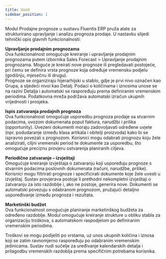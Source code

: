 ```yaml
---
title: Uvod
sidebar_position: 1
---
```


Modul Prodajne prognoze u sustavu Fluentis ERP pruža alate za strukturirano upravljanje i analizu prognoza prodaje. U nastavku slijedi tehnički opis glavnih funkcionalnosti:        

**Upravljanje prodajnim prognozama**      
Ova funkcionalnost omogućuje kreiranje i upravljanje prodajnim prognozama putem izbornika Sales Forecast > Upravljanje prodajnim prognozama. Moguće je kreirati nove prognoze ili pregledavati postojeće, pri čemu se definira vrsta prognoze koja određuje vremensku podjelu (godišnju, mjesečnu ili drugu).       
Prognoze se organiziraju hijerarhijski u stablo, gdje je prvi nivo označen kao Grupa, a sljedeći nivoi kao Detalj. Podaci o količinama i iznosima unose se na razini Detalja i automatski se raspoređuju prema definiranim vremenskim periodima. Podatkovna mreža podržava automatski izračun ukupnih vrijednosti i prosjeka.  

**Ispis zatvaranja prodajnih prognoza**       
Ova funkcionalnost omogućuje usporedbu prognoza prodaje sa stvarnim podacima, uvozom dokumenata poput faktura, narudžbi i prilika (opportunity). Uvezeni dokumenti moraju zadovoljavati određene uvjete (npr. podudaranje između klasa artikala i obitelji proizvoda) kako bi se ispravno povezali s prognozom.
Korisnici mogu odabrati prognozu koju žele analizirati, ciljni vremenski period te dokumente za usporedbu, što omogućuje preciznu provjeru ostvarenja planiranih ciljeva.     

**Periodično zatvaranje – izvještaji**      
Omogućuje kreiranje izvještaja o zatvaranju koji uspoređuju prognoze s stvarnim podacima poslovnih dokumenata (računi, narudžbe, prilike). Korisnici mogu filtrirati prognoze i specificirati dokumente koje žele uvesti u izvještaj. Sustav provjerava postoje li prethodni nekompletni izvještaji o zatvaranju za isto razdoblje i, ako ne postoje, generira nove. Dokumenti se automatski povezuju s odabranom prognozom, pružajući detaljno uspoređivanje između prognoza i rezultata.   

**Marketinški budžet**          
Ova funkcionalnost omogućuje planiranje marketinškog budžeta za određeno razdoblje. Modul omogućuje kreiranje strukture u obliku stabla za organizaciju troškova, s automatskom raspodjelom po definiranim vremenskim periodima.

Troškovi se mogu podijeliti po vrstama, uz unos ukupnih količina i iznosa koji se zatim ravnomjerno raspoređuju po odabranim vremenskim jedinicama. Sustav nudi sučelje za uređivanje kalendarskih detalja i prilagodbu vremenskih razdoblja prema specifičnim potrebama korisnika.